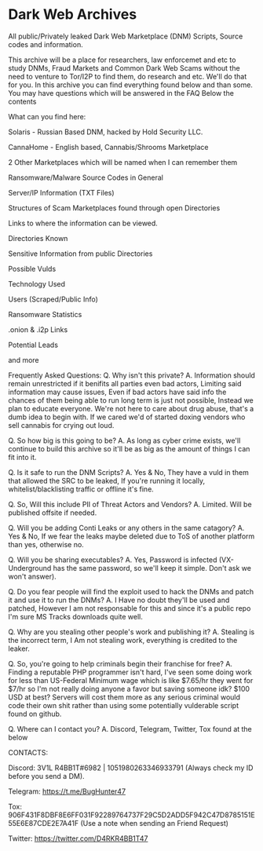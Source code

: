 # Dark Web Archives
All public/Privately leaked Dark Web Marketplace (DNM) Scripts, Source codes and information. 


This archive will be a place for researchers, law enforcemet and etc to study DNMs, Fraud Markets and Common Dark Web Scams without the need to venture to
Tor/I2P to find them, do research and etc. We'll do that for you. In this archive you can find everything found below and than some. You may have questions which will be answered in the FAQ Below the contents


What can you find here:

Solaris - Russian Based DNM, hacked by Hold Security LLC.

CannaHome - English based, Cannabis/Shrooms Marketplace

2 Other Marketplaces which will be named when I can remember them

Ransomware/Malware Source Codes in General

Server/IP Information (TXT Files)

Structures of Scam Marketplaces found through open Directories

Links to where the information can be viewed.

Directories Known

Sensitive Information from public Directories

Possible Vulds

Technology Used

Users (Scraped/Public Info)

Ransomware Statistics

.onion & .i2p Links

Potential Leads

and more


Frequently Asked Questions:
Q. Why isn't this private?
A. Information should remain unrestricted if it benifits all parties even bad actors, Limiting said information may cause issues, Even if bad actors have said info the chances of them being able to run long term is just not possible, Instead we plan to educate everyone. We're not here to care about drug abuse, that's a dumb idea to begin with. If we cared we'd of started doxing vendors who sell cannabis for crying out loud.

Q. So how big is this going to be?
A. As long as cyber crime exists, we'll continue to build this archive so it'll be as big as the amount of things I can fit into it.

Q. Is it safe to run the DNM Scripts?
A. Yes & No, They have a vuld in them that allowed the SRC to be leaked, If you're running it locally, whitelist/blacklisting traffic or offline it's fine. 

Q. So, Will this include PII of Threat Actors and Vendors?
A. Limited. Will be published offsite if needed.

Q. Will you be adding Conti Leaks or any others in the same catagory?
A. Yes & No, If we fear the leaks maybe deleted due to ToS of another platform than yes, otherwise no.

Q. Will you be sharing executables?
A. Yes, Password is infected (VX-Underground has the same password, so we'll keep it simple. Don't ask we won't answer).

Q. Do you fear people will find the exploit used to hack the DNMs and patch it and use it to run the DNMs?
A. I Have no doubt they'll be used and patched, However I am not responsable for this and since it's a public repo I'm sure MS Tracks downloads quite well.

Q. Why are you stealing other people's work and publishing it?
A. Stealing is the incorrect term, I Am not stealing work, everything is credited to the leaker.

Q. So, you're going to help criminals begin their franchise for free?
A. Finding a reputable PHP programmer isn't hard, I've seen some doing work for less than US-Federal Minimum wage which is like $7.65/hr they went for $7/hr so I'm not really doing anyone a favor but saving someone idk? $100 USD at best? Servers will cost them more as any serious criminal would code their own shit rather than using some potentially vulderable script found on github.

Q. Where can I contact you?
A. Discord, Telegram, Twitter, Tox found at the below


CONTACTS:

Discord: 3V1L R4BB1T#6982 | 1051980263346933791 (Always check my ID before you send a DM).

Telegram: https://t.me/BugHunter47

Tox: 906F431F8DBF8E6FF031F92289764737F29C5D2ADD5F942C47D8785151E55E6E87CDE2E7A41F (Use a note when sending an Friend Request)

Twitter: https://twitter.com/D4RKR4BB1T47
